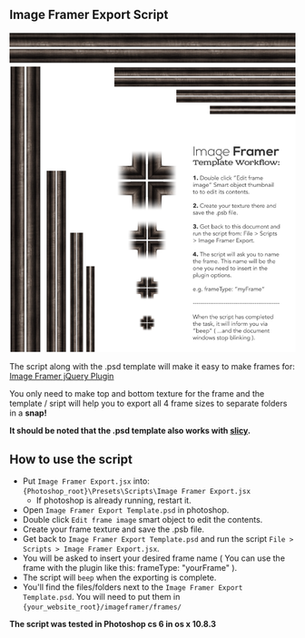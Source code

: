 ## Image Framer Export Script

![Image Framer Export Script](IFET.png)

The script along with the .psd template will make it easy to make frames for: [Image Framer jQuery Plugin](https://github.com/joonaspaakko/Image-Framer-jquery-plugin)

You only need to make top and bottom texture for the frame and the template / sript will help you to export all 4 frame sizes to separate folders in a **snap!**

**It should be noted that the .psd template also works with [slicy](http://macrabbit.com/slicy/).**

## How to use the script

* Put `Image Framer Export.jsx` into: `{Photoshop_root}\Presets\Scripts\Image Framer Export.jsx`
  * If photoshop is already running, restart it.
* Open `Image Framer Export Template.psd` in photoshop.
* Double click `Edit frame image` smart object to edit the contents.
* Create your frame texture and save the .psb file.
* Get back to `Image Framer Export Template.psd` and run the script `File > Scripts > Image Framer Export.jsx`.
* You will be asked to insert your desired frame name ( You can use the frame with the plugin like this: frameType: "yourFrame" ).
* The script will `beep` when the exporting is complete.
* You'll find the files/folders next to the `Image Framer Export Template.psd`. You will need to put them in `{your_website_root}/imageframer/frames/`

**The script was tested in Photoshop cs 6 in os x 10.8.3**

